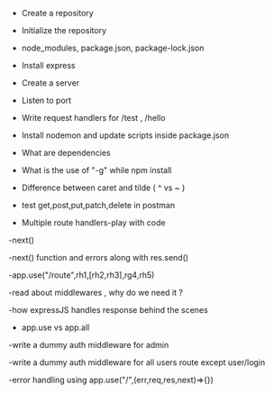 - Create a repository

- Initialize the repository

- node_modules, package.json, package-lock.json

- Install express

- Create a server

- Listen to port 

- Write request handlers for /test , /hello

- Install nodemon and update scripts inside package.json

- What are dependencies

- What is the use of "-g" while npm install

- Difference between caret and tilde ( ^ vs ~ )

- test get,post,put,patch,delete in postman

- Multiple route handlers-play with code

-next()

-next() function and errors along with res.send()

-app.use("/route",rh1,[rh2,rh3],rg4,rh5)

-read about middlewares , why do we need it ?

-how expressJS handles response behind the scenes

- app.use vs app.all

-write a dummy auth middleware for admin

-write a dummy auth middleware for all users route except user/login

-error handling using app.use("/",(err,req,res,next)=>{})